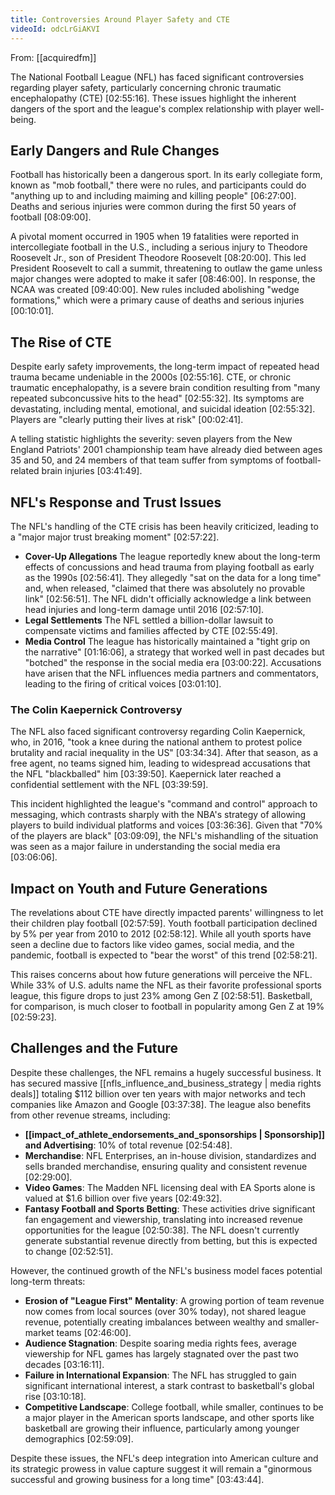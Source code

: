 ```yaml
---
title: Controversies Around Player Safety and CTE
videoId: odcLrGiAKVI
---
```


From: [[acquiredfm]] <br/> 

The National Football League (NFL) has faced significant controversies regarding player safety, particularly concerning chronic traumatic encephalopathy (CTE) <a class="yt-timestamp" data-t="02:55:16">[02:55:16]</a>. These issues highlight the inherent dangers of the sport and the league's complex relationship with player well-being.

## Early Dangers and Rule Changes

Football has historically been a dangerous sport. In its early collegiate form, known as "mob football," there were no rules, and participants could do "anything up to and including maiming and killing people" <a class="yt-timestamp" data-t="06:27:00">[06:27:00]</a>. Deaths and serious injuries were common during the first 50 years of football <a class="yt-timestamp" data-t="08:09:00">[08:09:00]</a>.

A pivotal moment occurred in 1905 when 19 fatalities were reported in intercollegiate football in the U.S., including a serious injury to Theodore Roosevelt Jr., son of President Theodore Roosevelt <a class="yt-timestamp" data-t="08:20:00">[08:20:00]</a>. This led President Roosevelt to call a summit, threatening to outlaw the game unless major changes were adopted to make it safer <a class="yt-timestamp" data-t="08:46:00">[08:46:00]</a>. In response, the NCAA was created <a class="yt-timestamp" data-t="09:40:00">[09:40:00]</a>. New rules included abolishing "wedge formations," which were a primary cause of deaths and serious injuries <a class="yt-timestamp" data-t="00:10:01">[00:10:01]</a>.

## The Rise of CTE

Despite early safety improvements, the long-term impact of repeated head trauma became undeniable in the 2000s <a class="yt-timestamp" data-t="02:55:16">[02:55:16]</a>. CTE, or chronic traumatic encephalopathy, is a severe brain condition resulting from "many repeated subconcussive hits to the head" <a class="yt-timestamp" data-t="02:55:32">[02:55:32]</a>. Its symptoms are devastating, including mental, emotional, and suicidal ideation <a class="yt-timestamp" data-t="02:55:32">[02:55:32]</a>. Players are "clearly putting their lives at risk" <a class="yt-timestamp" data-t="00:02:41">[00:02:41]</a>.

A telling statistic highlights the severity: seven players from the New England Patriots' 2001 championship team have already died between ages 35 and 50, and 24 members of that team suffer from symptoms of football-related brain injuries <a class="yt-timestamp" data-t="03:41:49">[03:41:49]</a>.

## NFL's Response and Trust Issues

The NFL's handling of the CTE crisis has been heavily criticized, leading to a "major major trust breaking moment" <a class="yt-timestamp" data-t="02:57:22">[02:57:22]</a>.

*   **Cover-Up Allegations** The league reportedly knew about the long-term effects of concussions and head trauma from playing football as early as the 1990s <a class="yt-timestamp" data-t="02:56:41">[02:56:41]</a>. They allegedly "sat on the data for a long time" and, when released, "claimed that there was absolutely no provable link" <a class="yt-timestamp" data-t="02:56:51">[02:56:51]</a>. The NFL didn't officially acknowledge a link between head injuries and long-term damage until 2016 <a class="yt-timestamp" data-t="02:57:10">[02:57:10]</a>.
*   **Legal Settlements** The NFL settled a billion-dollar lawsuit to compensate victims and families affected by CTE <a class="yt-timestamp" data-t="02:55:49">[02:55:49]</a>.
*   **Media Control** The league has historically maintained a "tight grip on the narrative" <a class="yt-timestamp" data-t="01:16:06">[01:16:06]</a>, a strategy that worked well in past decades but "botched" the response in the social media era <a class="yt-timestamp" data-t="03:00:22">[03:00:22]</a>. Accusations have arisen that the NFL influences media partners and commentators, leading to the firing of critical voices <a class="yt-timestamp" data-t="03:01:10">[03:01:10]</a>.

### The Colin Kaepernick Controversy

The NFL also faced significant controversy regarding Colin Kaepernick, who, in 2016, "took a knee during the national anthem to protest police brutality and racial inequality in the US" <a class="yt-timestamp" data-t="03:34:34">[03:34:34]</a>. After that season, as a free agent, no teams signed him, leading to widespread accusations that the NFL "blackballed" him <a class="yt-timestamp" data-t="03:39:50">[03:39:50]</a>. Kaepernick later reached a confidential settlement with the NFL <a class="yt-timestamp" data-t="03:39:59">[03:39:59]</a>.

This incident highlighted the league's "command and control" approach to messaging, which contrasts sharply with the NBA's strategy of allowing players to build individual platforms and voices <a class="yt-timestamp" data-t="03:36:36">[03:36:36]</a>. Given that "70% of the players are black" <a class="yt-timestamp" data-t="03:09:09">[03:09:09]</a>, the NFL's mishandling of the situation was seen as a major failure in understanding the social media era <a class="yt-timestamp" data-t="03:06:06">[03:06:06]</a>.

## Impact on Youth and Future Generations

The revelations about CTE have directly impacted parents' willingness to let their children play football <a class="yt-timestamp" data-t="02:57:59">[02:57:59]</a>. Youth football participation declined by 5% per year from 2010 to 2012 <a class="yt-timestamp" data-t="02:58:12">[02:58:12]</a>. While all youth sports have seen a decline due to factors like video games, social media, and the pandemic, football is expected to "bear the worst" of this trend <a class="yt-timestamp" data-t="02:58:21">[02:58:21]</a>.

This raises concerns about how future generations will perceive the NFL. While 33% of U.S. adults name the NFL as their favorite professional sports league, this figure drops to just 23% among Gen Z <a class="yt-timestamp" data-t="02:58:51">[02:58:51]</a>. Basketball, for comparison, is much closer to football in popularity among Gen Z at 19% <a class="yt-timestamp" data-t="02:59:23">[02:59:23]</a>.

## Challenges and the Future

Despite these challenges, the NFL remains a hugely successful business. It has secured massive [[nfls_influence_and_business_strategy | media rights deals]] totaling $112 billion over ten years with major networks and tech companies like Amazon and Google <a class="yt-timestamp" data-t="03:37:38">[03:37:38]</a>. The league also benefits from other revenue streams, including:

*   **[[impact_of_athlete_endorsements_and_sponsorships | Sponsorship]] and Advertising**: 10% of total revenue <a class="yt-timestamp" data-t="02:54:48">[02:54:48]</a>.
*   **Merchandise**: NFL Enterprises, an in-house division, standardizes and sells branded merchandise, ensuring quality and consistent revenue <a class="yt-timestamp" data-t="02:29:00">[02:29:00]</a>.
*   **Video Games**: The Madden NFL licensing deal with EA Sports alone is valued at $1.6 billion over five years <a class="yt-timestamp" data-t="02:49:32">[02:49:32]</a>.
*   **Fantasy Football and Sports Betting**: These activities drive significant fan engagement and viewership, translating into increased revenue opportunities for the league <a class="yt-timestamp" data-t="02:50:38">[02:50:38]</a>. The NFL doesn't currently generate substantial revenue directly from betting, but this is expected to change <a class="yt-timestamp" data-t="02:52:51">[02:52:51]</a>.

However, the continued growth of the NFL's business model faces potential long-term threats:

*   **Erosion of "League First" Mentality**: A growing portion of team revenue now comes from local sources (over 30% today), not shared league revenue, potentially creating imbalances between wealthy and smaller-market teams <a class="yt-timestamp" data-t="02:46:00">[02:46:00]</a>.
*   **Audience Stagnation**: Despite soaring media rights fees, average viewership for NFL games has largely stagnated over the past two decades <a class="yt-timestamp" data-t="03:16:11">[03:16:11]</a>.
*   **Failure in International Expansion**: The NFL has struggled to gain significant international interest, a stark contrast to basketball's global rise <a class="yt-timestamp" data-t="03:10:18">[03:10:18]</a>.
*   **Competitive Landscape**: College football, while smaller, continues to be a major player in the American sports landscape, and other sports like basketball are growing their influence, particularly among younger demographics <a class="yt-timestamp" data-t="02:59:09">[02:59:09]</a>.

Despite these issues, the NFL's deep integration into American culture and its strategic prowess in value capture suggest it will remain a "ginormous successful and growing business for a long time" <a class="yt-timestamp" data-t="03:43:44">[03:43:44]</a>.